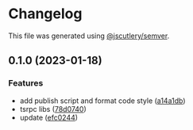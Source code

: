 # Changelog

This file was generated using [@jscutlery/semver](https://github.com/jscutlery/semver).

## 0.1.0 (2023-01-18)


### Features

* add publish script and format code style ([a14a1db](https://github.com/StringKe/tsrpc/commit/a14a1dbcffb8676c0fa49cc180cb0e6ec833e2e6))
* tsrpc libs ([78d0740](https://github.com/StringKe/tsrpc/commit/78d0740009435954bcdbdac5527cc38e1709ea1c))
* update ([efc0244](https://github.com/StringKe/tsrpc/commit/efc0244a6a8211a64effa1a570e0bfcd15c0d463))
